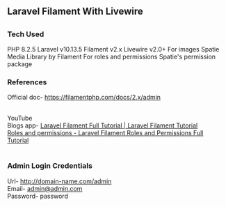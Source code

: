 <h2>Laravel Filament With Livewire<h2>



<h3>Tech Used</h3>

PHP 8.2.5
Laravel v10.13.5
Filament v2.x
Livewire v2.0+
For images
Spatie Media Library by Filament
For roles and permissions
Spatie's permission package


<h3>References</h3>

Official doc- https://filamentphp.com/docs/2.x/admin<br><br>

YouTube<br>
Blogs app- <a href="https://youtu.be/yQFA-0RbjO0" target="_blank">Laravel Filament Full Tutorial | Laravel Filament Tutorial</a><br>
            <a href="https://youtu.be/bF04VPI68sg" target="_blank">Roles and permissions - Laravel Filament Roles and Permissions Full Tutorial</a><br><br>


<h3>Admin Login Credentials</h3>

Url- http://domain-name.com/admin<br>
Email- admin@admin.com<br>
Password- password<br>
